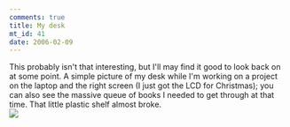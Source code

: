 ```yaml
--- 
comments: true
title: My desk
mt_id: 41
date: 2006-02-09
---
```

This probably isn't that interesting, but I'll may find it good to look back on at some point.  A simple picture of my desk while I'm working on a project on the laptop and the right screen (I just got the LCD for Christmas); you can also see the massive queue of books I needed to get through at that time.  That little plastic shelf almost broke.
<img src="http://dinomite.net/2006/02/desk.jpg" class="mt-image-center" style="text-align: center; display: block; margin: 0 auto 20px;" />
